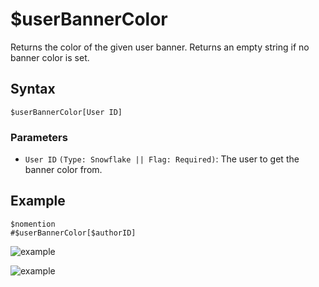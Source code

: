# $userBannerColor
Returns the color of the given user banner. Returns an empty string if no banner color is set.

## Syntax
```
$userBannerColor[User ID]
```

### Parameters
- `User ID` `(Type: Snowflake || Flag: Required)`: The user to get the banner color from.

## Example
```
$nomention
#$userBannerColor[$authorID]
```
![example](https://github.com/Rainb0wKey/bdfd-wiki/assets/113303649/9204ac69-51a5-488f-a0bd-09c79bff4b8f)

![example](https://github.com/Rainb0wKey/bdfd-wiki/assets/113303649/3f1ad81d-2ffb-485d-b5e5-48b2a0ac0728)

